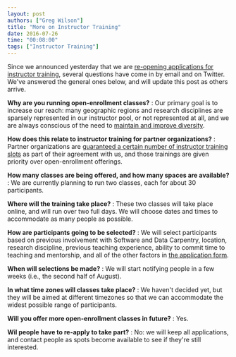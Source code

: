 ```yaml
---
layout: post
authors: ["Greg Wilson"]
title: "More on Instructor Training"
date: 2016-07-26
time: "00:08:00"
tags: ["Instructor Training"]
---
```


Since we announced yesterday that we are
[re-opening applications for instructor training]({{site.baseurl}}/blog/2016/07/reopening-instructor-training.html),
several questions have come in by email and on Twitter.
We've answered the general ones below,
and will update this post as others arrive.

**Why are you running open-enrollment classes?**
:   Our primary goal is to increase our reach:
    many geographic regions and research disciplines are sparsely represented in our instructor pool,
    or not represented at all,
    and we are always conscious of the need to
    [maintain and improve diversity]({{site.baseurl}}/blog/2016/02/checking-the-balance.html).

**How does this relate to instructor training for partner organizations?**
:   Partner organizations are
    [guaranteed a certain number of instructor training slots]({{site.baseurl}}/scf/join/)
    as part of their agreement with us,
    and those trainings are given priority over open-enrollment offerings.

**How many classes are being offered, and how many spaces are available?**
:   We are currently planning to run two classes, each for about 30 participants.

**Where will the training take place?**
:   These two classes will take place online,
    and will run over two full days.
    We will choose dates and times to accommodate as many people as possible.

**How are participants going to be selected?**
:   We will select participants based on
    previous involvement with Software and Data Carpentry,
    location,
    research discipline,
    previous teaching experience,
    ability to commit time to teaching and mentorship,
    and all of the other factors in
    [the application form](https://amy.carpentries.org/workshops/request_training/).

**When will selections be made?**
:   We will start notifying people in a few weeks
    (i.e., the second half of August).

**In what time zones will classes take place?**
:   We haven't decided yet,
    but they will be aimed at different timezones
    so that we can accommodate the widest possible range of participants.

**Will you offer more open-enrollment classes in future?**
:   Yes.

**Wil people have to re-apply to take part?**
:   No:
    we will keep all applications,
    and contact people as spots become available
    to see if they're still interested.
